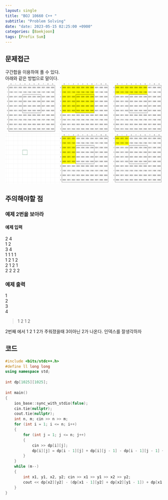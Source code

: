 ```yaml
---
layout: single
title: "BOJ 10660 C++ "
subtitle: "Problem Solving"
date: "date: 2023-05-15 02:25:00 +0900"
categories: [Baekjoon]
tags: [Prefix Sum]
---
```


## 문제접근
구간합을 이용하여 풀 수 있다.  
아래와 같은 방법으로 말이다.
![shot](/assets/images/pre.png)

## 주의해야할 점
### 예제 2번을 보아라
#### 예제 입력       
2 4  
1 2  
3 4  
1 1 1 1  
1 2 1 2  
2 1 2 1  
2 2 2 2  
### 예제 출력
1  
2  
3  
4  
>1 2 1 2

2번째 에서 1 2 1 2가 주워졌을때 3이아닌 2가 나온다. 인덱스를 잘생각하자

## 코드
```c++
#include <bits/stdc++.h> 
#define ll long long
using namespace std;

int dp[1025][1025];

int main()
{
	ios_base::sync_with_stdio(false);
	cin.tie(nullptr);
	cout.tie(nullptr);
	int n, m; cin >> n >> m;
	for (int i = 1; i <= n; i++)
	{
		for (int j = 1; j <= n; j++)
		{
			cin >> dp[i][j];
			dp[i][j] = dp[i - 1][j] + dp[i][j - 1] - dp[i - 1][j - 1] + dp[i][j];
		}
	}
	while (m--)
	{
		int x1, y1, x2, y2; cin >> x1 >> y1 >> x2 >> y2;
		cout << dp[x2][y2] - (dp[x1 - 1][y2] + dp[x2][y1 - 1]) + dp[x1 - 1][y1 - 1] << "\n";
	}
}
```